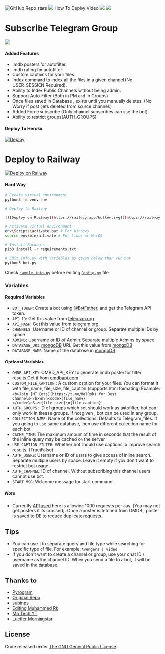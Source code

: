 ![GitHub Repo stars](https://img.shields.io/github/stars/DalinMathew/AutoFilterBotV3?style=social)
<img src="https://img.shields.io/github/forks/DalinMathew/AutoFilterBotV3?style=social"></img>
 How To Deploy Video
<a href="➖ @MovieRosterOfficial ➖"><img src="https://img.shields.io/badge/How%20To%20Deploy-blue.svg?logo=Youtube"></a> <img src="https://img.shields.io/youtube/views/5hnYOKBzyi8?style=social">
# Subscribe Telegram Group
<a href="https://t.me/MovieRosterGroup"> <img src="https://img.shields.io/youtube/channel/subscribers/UCU3Hg3qJJrIaC_0Gw7MLT1A?V?label=Subscribers&style=for-the-badge&color=red&labelColor=ce463"/> </a>

#### Added Features
* Imdb posters for autofilter.
* Imdb rating for autofilter.
* Custom captions for your files.
* Index command to index all the files in a given channel (No USER_SESSION Required).
* Ability to Index Public Channels without being admin.
* Support Auto-Filter (Both in PM and in Groups)
* Once files saved in Database , exists until you manually deletes. (No Worry if post gets deleted from source channel.)
* Added Force subscribe (Only channel subscribes can use the bot)
* Ability to restrict groups(AUTH_GROUPS)

#### Deploy To Heroku

[![Deploy](https://www.herokucdn.com/deploy/button.svg)](https://heroku.com/deploy?template=https://github.com/Pulapatta/Auto_filter_V3)

# Deploy to Railway

[![Deploy on Railway](https://railway.app/button.svg)](https://railway.app/new/template?template=https%3A%2F%2Fgithub.com%2FPulapatta%2FAuto_filter_V3&envs=ADMIN_ID%2CADMINS%2CAPI_HASH%2CAPI_ID%2CAUTH_GROUPS%2CAUTH_USERS%2CBOT_NAME%2CBOT_TOKEN%2CBROADCAST%2CCACHE_TIME%2CCHANNELS%2CCOLLECTION_NAME%2CCUSTOM_FILE_CAPTION%2CDATABASE_1%2CDATABASE_2%2CFORCES_SUB%2COMDB_API_KEY%2CSTART_MSG%2CUSE_CAPTION_FILTER&ADMIN_IDDesc=Control+BroadCast&ADMINSDesc=Username+or+ID+of+Admin.+Separate+multiple+Admins+by+space.&API_HASHDesc=Get+this+value+from+https%3A%2F%2Fmy.telegram.org&API_IDDesc=Get+this+value+from+https%3A%2F%2Fmy.telegram.org&AUTH_GROUPSDesc=ID+of+groups+which+bot+should+work+as+autofilter%2C+bot+can+only+work+in+thease+groups.+If+not+given+%2C+bot+can+be+used+in+any+group.&AUTH_USERSDesc=Username+or+ID+of+users+to+give+access+of+inline+search.+Separate+multiple+users+by+space.+Leave+it+empty+if+you+don%27t+want+to+restrict+bot+usage.&BOT_NAMEDesc=Name+of+the+database+in+mongoDB&BOT_TOKENDesc=Your+bot+token.&BROADCASTDesc=Value+should+be+True+or+False.+Broadcast+with+Forward+Tag+or+as+Copy.%28Without+Forward+Tag%29&CACHE_TIMEDesc=The+maximum+amount+of+time+in+seconds+that+the+result+of+the+inline+query+may+be+cached+on+the+server&CHANNELSDesc=Username+or+ID+of+channel+or+group.+Separate+multiple+IDs+by+space.&COLLECTION_NAMEDesc=Name+of+the+collections.+Defaults+to+Telegram_files.+If+you+are+using+the+same+database%2C+then+use+different+collection+name+for+each+bot&CUSTOM_FILE_CAPTIONDesc=A+custom+file+caption+for+your+files.+formatable+with+%2C+file_name%2C+file_caption%2C+file_size%2C+Read+Readme.md+for+better+understanding.&DATABASE_1Desc=Broadcast+Group+Database&DATABASE_2Desc=mongoDB+URI.+Get+this+value+from+https%3A%2F%2Fwww.mongodb.com&FORCES_SUBDesc=ID+of+channel.Make+sure+bot+is+admin+in+this+channel.+Without+subscribing+this+channel+users+cannot+use+bot.&OMDB_API_KEYDesc=Your+OMBD+API+KEY%2C+Fill+if+you+want+to+generate+a+imdb+poster+of+movie+in+autofilter.&START_MSGDesc=Welcome+message+for+start+command&USE_CAPTION_FILTERDesc=Whether+bot+should+use+captions+to+improve+search+results.+%28True+False%29&ADMIN_IDDefault=1055623367&ADMINSDefault=1055623367&API_HASHDefault=6c2ee4bf150d9f3cd3e3d64aad0772c8&API_IDDefault=6327652&AUTH_GROUPSDefault=-1001480282079+-1001168362616&AUTH_USERSDefault=1055623367&BOT_NAMEDefault=LuciferMoringstar_Robot&BOT_TOKENDefault=2145340575%3AAAFG1ESdg7oy2kdzDXypL4kUzmREb04Mr-Y&BROADCASTDefault=True&CACHE_TIMEDefault=300&CHANNELSDefault=-1001689866371&COLLECTION_NAMEDefault=Telegram_files&CUSTOM_FILE_CAPTIONDefault=%3Ccode%3E%7Bfile_name%7D%3C%2Fcode%3E+%E2%99%BB%EF%B8%8FJoin+with+us%3A+%40MovieRosterGroup&DATABASE_1Default=mongodb%2Bsrv%3A%2F%2FMovie%3AMovie%40cluster0.znqv3.mongodb.net%2FmyFirstDatabase%3FretryWrites%3Dtrue%26w%3Dmajority&DATABASE_2Default=mongodb%2Bsrv%3A%2F%2FJoji%3AJoji%40cluster0.prn5w.mongodb.net%2FmyFirstDatabase%3FretryWrites%3Dtrue%26w%3Dmajority+&FORCES_SUBDefault=-1001501278428&OMDB_API_KEYDefault=318bd6b5&START_MSGDefault=%EA%9C%B1%E1%B4%8F%E1%B4%8F%CA%80y+%E1%B4%85%E1%B4%9C%E1%B4%85%E1%B4%87....%E2%9D%97%EF%B8%8F%E2%9D%97%EF%B8%8F+++%C9%AA+%E1%B4%80%E1%B4%8D+%E1%B4%A1%E1%B4%8F%CA%80%E1%B4%8B+%E1%B4%8F%C9%B4%CA%9F%CA%8F+%EA%9C%B0%E1%B4%8F%CA%80+%E1%B4%8D%CA%8F+%CA%99%E1%B4%8F%EA%9C%B1%EA%9C%B1++++%E1%B4%85%E1%B4%8F+%C9%B4%E1%B4%8F%E1%B4%9B+%EA%9C%B0%CA%9F%E1%B4%8F%E1%B4%8F%E1%B4%85+%E1%B4%8D%E1%B4%87+%C9%AA+%E1%B4%85%E1%B4%8F%C9%B4%27%E1%B4%9B+%CA%9F%C9%AA%E1%B4%8B%E1%B4%87+%EA%9C%B0%CA%9F%E1%B4%8F%E1%B4%8F%E1%B4%85%C9%AA%C9%B4%C9%A2+++%E1%B4%85%E1%B4%8F+%C9%B4%E1%B4%8F%E1%B4%9B+%E1%B4%A1%E1%B4%80%EA%9C%B1%E1%B4%9B%E1%B4%87+%E1%B4%9B%C9%AA%E1%B4%8D%E1%B4%87+%C9%A2%E1%B4%8F+%E1%B4%80%CA%9C%E1%B4%87%E1%B4%80%E1%B4%85+%F0%9D%90%81%F0%9D%90%88%F0%9D%90%93%F0%9D%90%82%F0%9D%90%87+++++%E2%9E%AA+Developer++%F0%9D%91%85%F0%9D%92%B6%F0%9D%92%BB%F0%9D%91%92%F0%9D%91%92%F0%9D%93%86&USE_CAPTION_FILTERDefault=False&referralCode=MrktTech)
#### Hard Way
```bash
# Create virtual environment
python3 -m venv env

# Deploy to Railway

[![Deploy on Railway](https://railway.app/button.svg)](https://railway.app/new/template?template=https%3A%2F%2Fgithub.com%2FPulapatta%2FAuto_filter_V3&envs=ADMIN_ID%2CADMINS%2CAPI_HASH%2CAPI_ID%2CAUTH_GROUPS%2CAUTH_USERS%2CBOT_NAME%2CBOT_TOKEN%2CBROADCAST%2CCACHE_TIME%2CCHANNELS%2CCOLLECTION_NAME%2CCUSTOM_FILE_CAPTION%2CDATABASE_1%2CDATABASE_2%2CFORCES_SUB%2COMDB_API_KEY%2CSTART_MSG%2CUSE_CAPTION_FILTER&ADMIN_IDDesc=Control+BroadCast&ADMINSDesc=Username+or+ID+of+Admin.+Separate+multiple+Admins+by+space.&API_HASHDesc=Get+this+value+from+https%3A%2F%2Fmy.telegram.org&API_IDDesc=Get+this+value+from+https%3A%2F%2Fmy.telegram.org&AUTH_GROUPSDesc=ID+of+groups+which+bot+should+work+as+autofilter%2C+bot+can+only+work+in+thease+groups.+If+not+given+%2C+bot+can+be+used+in+any+group.&AUTH_USERSDesc=Username+or+ID+of+users+to+give+access+of+inline+search.+Separate+multiple+users+by+space.+Leave+it+empty+if+you+don%27t+want+to+restrict+bot+usage.&BOT_NAMEDesc=Name+of+the+database+in+mongoDB&BOT_TOKENDesc=Your+bot+token.&BROADCASTDesc=Value+should+be+True+or+False.+Broadcast+with+Forward+Tag+or+as+Copy.%28Without+Forward+Tag%29&CACHE_TIMEDesc=The+maximum+amount+of+time+in+seconds+that+the+result+of+the+inline+query+may+be+cached+on+the+server&CHANNELSDesc=Username+or+ID+of+channel+or+group.+Separate+multiple+IDs+by+space&COLLECTION_NAMEDesc=Name+of+the+collections.+Defaults+to+Telegram_files.+If+you+are+using+the+same+database%2C+then+use+different+collection+name+for+each+bot&CUSTOM_FILE_CAPTIONDesc=A+custom+file+caption+for+your+files.+formatable+with+%2C+file_name%2C+file_caption%2C+file_size%2C+Read+Readme.md+for+better+understanding.&DATABASE_1Desc=Broadcast+Group+Database&DATABASE_2Desc=mongoDB+URI.+Get+this+value+from+https%3A%2F%2Fwww.mongodb.com&FORCES_SUBDesc=ID+of+channel.Make+sure+bot+is+admin+in+this+channel.+Without+subscribing+this+channel+users+cannot+use+bot.&OMDB_API_KEYDesc=Your+OMBD+API+KEY%2C+Fill+if+you+want+to+generate+a+imdb+poster+of+movie+in+autofilter.&START_MSGDesc=Welcome+message+for+start+command&USE_CAPTION_FILTERDesc=Whether+bot+should+use+captions+to+improve+search+results.+%28True+False%29&BOT_NAMEDefault=LuciferMoringstar_Robot&BROADCASTDefault=True&CACHE_TIMEDefault=300&CHANNELSDefault=-1001760314425&COLLECTION_NAMEDefault=Telegram_files&FORCES_SUBDefault=-1001501278428&OMDB_API_KEYDefault=318bd6b5&START_MSGDefault=%EA%9C%B1%E1%B4%8F%E1%B4%8F%CA%80y+%E1%B4%85%E1%B4%9C%E1%B4%85%E1%B4%87....%E2%9D%97%EF%B8%8F%E2%9D%97%EF%B8%8F+++%C9%AA+%E1%B4%80%E1%B4%8D+%E1%B4%A1%E1%B4%8F%CA%80%E1%B4%8B+%E1%B4%8F%C9%B4%CA%9F%CA%8F+%EA%9C%B0%E1%B4%8F%CA%80+%E1%B4%8D%CA%8F+%CA%99%E1%B4%8F%EA%9C%B1%EA%9C%B1++++%E1%B4%85%E1%B4%8F+%C9%B4%E1%B4%8F%E1%B4%9B+%EA%9C%B0%CA%9F%E1%B4%8F%E1%B4%8F%E1%B4%85+%E1%B4%8D%E1%B4%87+%C9%AA+%E1%B4%85%E1%B4%8F%C9%B4%27%E1%B4%9B+%CA%9F%C9%AA%E1%B4%8B%E1%B4%87+%EA%9C%B0%CA%9F%E1%B4%8F%E1%B4%8F%E1%B4%85%C9%AA%C9%B4%C9%A2+++%E1%B4%85%E1%B4%8F+%C9%B4%E1%B4%8F%E1%B4%9B+%E1%B4%A1%E1%B4%80%EA%9C%B1%E1%B4%9B%E1%B4%87+%E1%B4%9B%C9%AA%E1%B4%8D%E1%B4%87+%C9%A2%E1%B4%8F+%E1%B4%80%CA%9C%E1%B4%87%E1%B4%80%E1%B4%85+%F0%9D%90%81%F0%9D%90%88%F0%9D%90%93%F0%9D%90%82%F0%9D%90%87+++++%E2%9E%AA+Developer++%F0%9D%91%85%F0%9D%92%B6%F0%9D%92%BB%F0%9D%91%92%F0%9D%91%92%F0%9D%93%86&USE_CAPTION_FILTERDefault=False&referralCode=MrktTech)

# Activate virtual environment
env\Scripts\activate.bat # For Windows
source env/bin/activate # For Linux or MacOS

# Install Packages
pip3 install -r requirements.txt

# Edit info.py with variables as given below then run bot
python3 bot.py
```
Check [`sample_info.py`](sample_info.py) before editing [`Config.py`](Config.py) file

### Variables

#### Required Variables
* `BOT_TOKEN`: Create a bot using [@BotFather](https://telegram.dog/BotFather), and get the Telegram API token.
* `API_ID`: Get this value from [telegram.org](https://my.telegram.org/apps)
* `API_HASH`: Get this value from [telegram.org](https://my.telegram.org/apps)
* `CHANNELS`: Username or ID of channel or group. Separate multiple IDs by space
* `ADMINS`: Username or ID of Admin. Separate multiple Admins by space
* `DATABASE_URI`: [mongoDB](https://www.mongodb.com) URI. Get this value from [mongoDB](https://www.mongodb.com)
* `DATABASE_NAME`: Name of the database in [mongoDB](https://www.mongodb.com)

#### Optional Variables
* `OMDB_API_KEY`: OMBD_API_KEY to generate imdb poster for filter results.Get it from [omdbapi.com](http://www.omdbapi.com/apikey.aspx)
* `CUSTOM_FILE_CAPTION` : A custom caption for your files. You can format it with file_name, file_size, file_caption.(supports html formating)
Example: `<b>Join [MT Bots](https://t.me/MalRok) for Best Channels</b>\n\n<code>{file_name}</code>\nSize{file_size}\n{file_caption}.`
* `AUTH_GROUPS` : ID of groups which bot should work as autofilter, bot can only work in thease groups. If not given , bot can be used in any group.
* `COLLECTION_NAME`: Name of the collections. Defaults to Telegram_files. If you going to use same database, then use different collection name for each bot
* `CACHE_TIME`: The maximum amount of time in seconds that the result of the inline query may be cached on the server
* `USE_CAPTION_FILTER`: Whether bot should use captions to improve search results. (True/False)
* `AUTH_USERS`: Username or ID of users to give access of inline search. Separate multiple users by space. Leave it empty if you don't want to restrict bot usage.
* `AUTH_CHANNEL`: ID of channel. Without subscribing this channel users cannot use bot.
* `START_MSG`: Welcome message for start command.

##### Note
* Currently [API used](http://www.omdbapi.com) here is allowing 1000 requests per day. [You may not get posters if its crossed]. 
Once a poster is fetched from OMDB , poster is saved to DB to reduce duplicate requests.

## Tips
* You can use `|` to separate query and file type while searching for specific type of file. For example: `Avengers | video`
* If you don't want to create a channel or group, use your chat ID / username as the channel ID. When you send a file to a bot, it will be saved in the database.

## Thanks to 
* [Pyrogram](https://github.com/pyrogram/pyrogram)
* [Original Repo](https://github.com/Pulapatta/Auto_filter_V3)
* [subinps](https://github.com/Pulapatta/Auto_filter_V3)
* [Editing Muhammed Rk](https://github.com/Pulapatta/Auto_filter_V3)
* [Mo Tech YT](https://t.me/MovieRosterGroup)
* [Lucifer Morningstar](@Rafeeq_Kunnimon)

## License
Code released under [The GNU General Public License](LICENSE).
